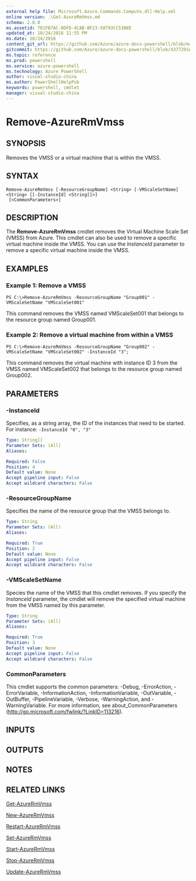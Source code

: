 ```yaml
---
external help file: Microsoft.Azure.Commands.Compute.dll-Help.xml
online version: .\Get-AzureRmVmss.md
schema: 2.0.0
ms.assetid: 781FB7AC-8DFD-4CAB-BF23-50793CC53B8E
updated_at: 10/24/2016 11:55 PM
ms.date: 10/24/2016
content_git_url: https://github.com/Azure/azure-docs-powershell/blob/master/azureps-cmdlets-docs/ResourceManager/AzureRM.Compute/v2.1.0/Remove-AzureRmVmss.md
gitcommit: https://github.com/Azure/azure-docs-powershell/blob/4377291ee360e58e2c1c5d644155daf6a0279055/azureps-cmdlets-docs/ResourceManager/AzureRM.Compute/v2.1.0/Remove-AzureRmVmss.md
ms.topic: reference
ms.prod: powershell
ms.service: azure-powershell
ms.technology: Azure PowerShell
author: visual-studio-china
ms.author: PowerShellHelpPub
keywords: powershell, cmdlet
manager: visual-studio-china
---
```


# Remove-AzureRmVmss

## SYNOPSIS
Removes the VMSS or a virtual machine that is within the VMSS.

## SYNTAX

```
Remove-AzureRmVmss [-ResourceGroupName] <String> [-VMScaleSetName] <String> [[-InstanceId] <String[]>]
 [<CommonParameters>]
```

## DESCRIPTION
The **Remove-AzureRmVmss** cmdlet removes the Virtual Machine Scale Set (VMSS) from Azure.
This cmdlet can also be used to remove a specific virtual machine inside the VMSS.
You can use the *InstanceId* parameter to remove a specific virtual machine inside the VMSS.

## EXAMPLES

### Example 1: Remove a VMSS
```
PS C:\>Remove-AzureRmVmss -ResourceGroupName "Group001" -VMScaleSetName "VMScaleSet001"
```

This command removes the VMSS named VMScaleSet001 that belongs to the resource group named Group001.

### Example 2: Remove a virtual machine from within a VMSS
```
PS C:\>Remove-AzureRmVmss -ResourceGroupName "Group002" -VMScaleSetName "VMScaleSet002" -InstanceId "3";
```

This command removes the virtual machine with instance ID 3 from the VMSS named VMScaleSet002 that belongs to the resource group named Group002.

## PARAMETERS

### -InstanceId
Specifies, as a string array, the ID of the instances that need to be started.
For instance: `-InstanceId "0", "3"`

```yaml
Type: String[]
Parameter Sets: (All)
Aliases: 

Required: False
Position: 4
Default value: None
Accept pipeline input: False
Accept wildcard characters: False
```

### -ResourceGroupName
Specifies the name of the resource group that the VMSS belongs to.

```yaml
Type: String
Parameter Sets: (All)
Aliases: 

Required: True
Position: 2
Default value: None
Accept pipeline input: False
Accept wildcard characters: False
```

### -VMScaleSetName
Species the name of the VMSS that this cmdlet removes.
If you specify the *InstanceId* parameter, the cmdlet will remove the specified virtual machine from the VMSS named by this parameter.

```yaml
Type: String
Parameter Sets: (All)
Aliases: 

Required: True
Position: 3
Default value: None
Accept pipeline input: False
Accept wildcard characters: False
```

### CommonParameters
This cmdlet supports the common parameters: -Debug, -ErrorAction, -ErrorVariable, -InformationAction, -InformationVariable, -OutVariable, -OutBuffer, -PipelineVariable, -Verbose, -WarningAction, and -WarningVariable. For more information, see about_CommonParameters (http://go.microsoft.com/fwlink/?LinkID=113216).

## INPUTS

## OUTPUTS

## NOTES

## RELATED LINKS

[Get-AzureRmVmss](./Get-AzureRmVmss.md)

[New-AzureRmVmss](./New-AzureRmVmss.md)

[Restart-AzureRmVmss](./Restart-AzureRmVmss.md)

[Set-AzureRmVmss](./Set-AzureRmVmss.md)

[Start-AzureRmVmss](./Start-AzureRmVmss.md)

[Stop-AzureRmVmss](./Stop-AzureRmVmss.md)

[Update-AzureRmVmss](./Update-AzureRmVmss.md)


